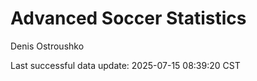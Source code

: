# Advanced Soccer Statistics
Denis Ostroushko

<!-- gfm -->

Last successful data update: 2025-07-15 08:39:20 CST
